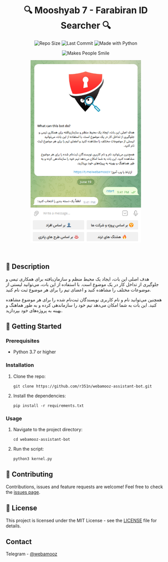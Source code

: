 

<h1 align="center">🔍 Mooshyab 7 - Farabiran ID Searcher 🔍</h1>

<p align="center">
    <img src="https://img.shields.io/github/repo-size/r351n/webamooz-assistant-bot" alt="Repo Size">
    <img src="https://img.shields.io/github/last-commit/r351n/webamooz-assistant-bot" alt="Last Commit">
    <img src="https://img.shields.io/badge/Made%20with-Python-1f425f.svg" alt="Made with Python">

</p>

<p align="center">
    <img src="https://forthebadge.com/images/badges/makes-people-smile.svg" alt="Makes People Smile">
</p>

<p align="center">
    <img src="https://raw.githubusercontent.com/r351n/webamooz-assistant-bot/main/Screenshot.png" alt="Demo" width="348" height="573">
</p>

<br>

## 📖 Description

هدف اصلی این بات، ایجاد یک محیط منظم و سازمان‌یافته برای همکاری تیمی و جلوگیری از تداخل کار در یک موضوع است. با استفاده از این بات، می‌توانید لیستی از موضوعات مختلف را مشاهده کنید و اعضای تیم را برای هر موضوع ثبت نام کنید. 

همچنین می‌توانید نام و نام کاربری نویسندگان ثبت‌نام شده را برای هر موضوع مشاهده کنید. این بات به شما امکان می‌دهد تیم خود را سازماندهی کرده و به طور هماهنگ و بهینه به پروژه‌های خود بپردازید.



## 🚀 Getting Started

### Prerequisites

* Python 3.7 or higher

### Installation

1. Clone the repo:
    ```
    git clone https://github.com/r351n/webamooz-assistant-bot.git
    ```

2. Install the dependencies:
    ```
    pip install -r requirements.txt
    ```

### Usage

1. Navigate to the project directory:
    ```
    cd webamooz-assistant-bot
    ```

2. Run the script:
    ```
    python3 kernel.py
    ```

## 🤝 Contributing

Contributions, issues and feature requests are welcome! Feel free to check the [issues page](https://github.com/r351n/webamooz-assistant-bot/issues).

## 📝 License

This project is licensed under the MIT License - see the [LICENSE](https://github.com/r351n/webamooz-assistant-bot/blob/main/LICENSE) file for details.

<!-- CONTACT -->
## Contact

Telegram - [@webamooz](https://t.me/webamoozir)
